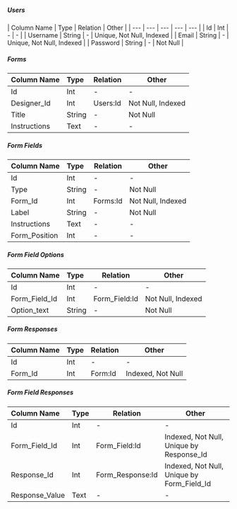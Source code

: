 
##### Users

| Column Name | Type | Relation | Other |
| --- | --- | --- | --- | --- |
| Id  | Int | - | - |
| Username | String | - | Unique, Not Null, Indexed |
| Email | String | - | Unique, Not Null, Indexed |
| Password | String | - | Not Null |    

##### Forms

| Column Name | Type |  Relation | Other |
| :------------- | :------------- | --- | --- |
| Id  | Int | - | - |
| Designer_Id | Int | Users:Id | Not Null, Indexed |
| Title | String | - | Not Null |
| Instructions | Text | - | - |

##### Form Fields

| Column Name | Type |  Relation | Other |
| :------------- | :------------- | --- | --- |
| Id | Int | - | - |
| Type | String | - | Not Null |
| Form_Id | Int | Forms:Id | Not Null, Indexed |
| Label | String | - | Not Null |
| Instructions | Text | - | - |
| Form_Position | Int | - | - |

##### Form Field Options


| Column Name | Type |  Relation | Other |
| :------------- | :------------- | --- | --- |
| Id | Int | - | - |
| Form_Field_Id | Int | Form_Field:Id | Not Null, Indexed |
| Option_text | String | - | Not Null |


##### Form Responses

| Column Name | Type |  Relation | Other |
| :------------- | :------------- | --- | --- |
| Id | Int | - | - |
| Form_Id | Int | Form:Id | Indexed, Not Null |


##### Form Field Responses

| Column Name | Type |  Relation | Other |
| :------------- | :------------- | --- | --- |
| Id | Int | - | - |
| Form_Field_Id | Int | Form_Field:Id | Indexed, Not Null, Unique by Response_Id |
| Response_Id | Int | Form_Response:Id | Indexed, Not Null, Unique by Form_Field_Id |
| Response_Value | Text | - | - |  
